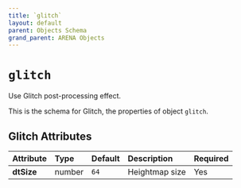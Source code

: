 ```yaml
---
title: `glitch`
layout: default
parent: Objects Schema
grand_parent: ARENA Objects
---
```


<!--CAUTION: This file is autogenerated from https://github.com/arenaxr/arena-schemas. Changes made here may be overwritten.-->


`glitch`
========


Use Glitch post-processing effect.

This is the schema for Glitch, the properties of object `glitch`.

Glitch Attributes
------------------

|Attribute|Type|Default|Description|Required|
| :--- | :--- | :--- | :--- | :--- |
|**dtSize**|number|```64```|Heightmap size|Yes|
